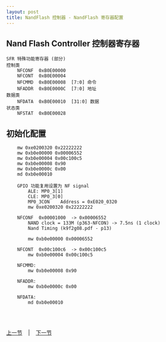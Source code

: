 ```yaml
---
layout: post
title: NandFlash 控制器 - NandFlash 寄存器配置
---
```


## Nand Flash Controller 控制器寄存器
	SFR 特殊功能寄存器 (部分)
	控制类
		NFCONF  0xB0E00000 
		NFCONT  0xB0E00004 	
		NFCMMD  0xB0E00008 	[7:0] 命令
		NFADDR  0xB0E0000C 	[7:0] 地址
	数据类	
		NFDATA  0xB0E00010 	[31:0] 数据
	状态类
		NFSTAT  0xB0E00028

## 初始化配置
		mw 0xe0200320 0x22222222
		mw 0xb0e00000 0x00006552
		mw 0xb0e00004 0x00c100c5
		mw 0xb0e00008 0x90
		mw 0xb0e0000c 0x00
		md 0xb0e00010
		
		GPIO 功能复用设置为 NF signal 						
			ALE: MP0_3[1]
			CLE: MP0_3[0]
			MP0_3CON 	Address = 0xE020_0320
			mw 0xe0200320 0x22222222
			
		NFCONF	0x00001000	-> 0x00006552
			NAND clock = 133M (p363-NFCON) -> 7.5ns (1 clock)
			Nand Timing (k9f2g08.pdf - p13)
			
			mw 0xb0e00000 0x00006552
			
		NFCONT 	0x00c100c6  -> 0x00c100c5
			mw 0xb0e00004 0x00c100c5
			
		NFCMMD:
			mw 0xb0e00008 0x90

		NFADDR:		
			mw 0xb0e0000c 0x00
		
		NFDATA:
			md 0xb0e00010
	

<br> <br> 
<div> <a href="chp7-4.html">上一节</a> &nbsp;&nbsp; | &nbsp;&nbsp; <a href="chp7-6.html">下一节</a> </div> <br> <br>